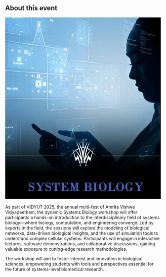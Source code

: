 

## About this event

<img src="Event poster.png" title="">

As part of VIDYUT 2025, the annual multi-fest of Amrita Vishwa Vidyapeetham, the dynamic Systems Biology workshop will offer participants a hands-on introduction to the interdisciplinary field of systems biology—where biology, computation, and engineering converge. Led by experts in the field, the sessions will explore the modeling of biological networks, data-driven biological insights, and the use of simulation tools to understand complex cellular systems. Participants will engage in interactive lectures, software demonstrations, and collaborative discussions, gaining valuable exposure to cutting-edge research methodologies.

The workshop will aim to foster interest and innovation in biological sciences, empowering students with tools and perspectives essential for the future of systems-level biomedical research.

